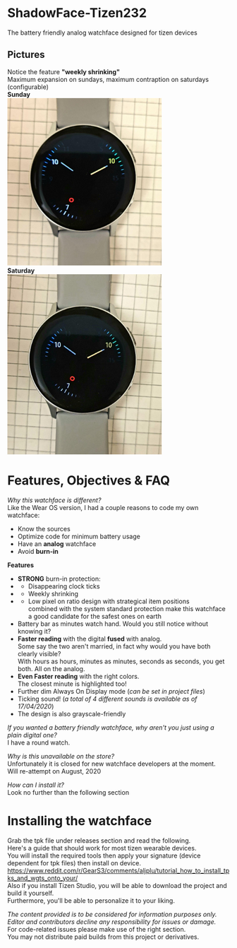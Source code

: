 # ShadowFace-Tizen232
The battery friendly analog watchface designed for tizen devices  

Pictures
--- 
Notice the feature **"weekly shrinking"**  
Maximum expansion on sundays, maximum contraption on saturdays (configurable)  
**Sunday**  
<img src="pic1.jpg" width="350" title="Watchface on sundays">  
**Saturday**  
 <img src="pic2.jpg" width="350" title="Watchface on saturdays">  

# Features, Objectives & FAQ
*Why this watchface is different?*  
Like the Wear OS version, I had a couple reasons to code my own watchface:  
* Know the sources
* Optimize code for minimum battery usage
* Have an **analog** watchface
* Avoid **burn-in**  

**Features**
* **STRONG** burn-in protection:  
* - Disappearing clock ticks  
* - Weekly shrinking  
* - Low pixel on ratio design with strategical item positions  
combined with the system standard protection make this watchface a good candidate for the safest ones on earth  
* Battery bar as minutes watch hand.  Would you still notice without knowing it?
* **Faster reading** with the digital **fused** with analog.  
Some say the two aren't married, in fact why would you have both clearly visible?  
With hours as hours, minutes as minutes, seconds as seconds, you get both. All on the analog.
* **Even Faster reading** with the right colors.  
The closest minute is highlighted too!
* Further dim Always On Display mode (*can be set in project files*)
* Ticking sound! (*a total of 4 different sounds is available as of 17/04/2020*)
* The design is also grayscale-friendly

*If you wanted a battery friendly watchface, why aren't you just using a plain digital one?*  
I have a round watch.  

*Why is this unavailable on the store?*  
Unfortunately it is closed for new watchface developers at the moment.  
Will re-attempt on August, 2020  

*How can I install it?*  
Look no further than the following section

# Installing the watchface
Grab the tpk file under releases section and read the following.  
Here's a guide that should work for most tizen wearable devices.  
You will install the required tools then apply your signature (device dependent for tpk files) then install on device.  
https://www.reddit.com/r/GearS3/comments/aljplu/tutorial_how_to_install_tpks_and_wgts_onto_your/  
Also if you install Tizen Studio, you will be able to download the project and build it yourself.  
Furthermore, you'll be able to personalize it to your liking.  



*The content provided is to be considered for information purposes only.  
Editor and contributors decline any responsibility for issues or damage.*  
For code-related issues please make use of the right section.  
You may not distribute paid builds from this project or derivatives.
